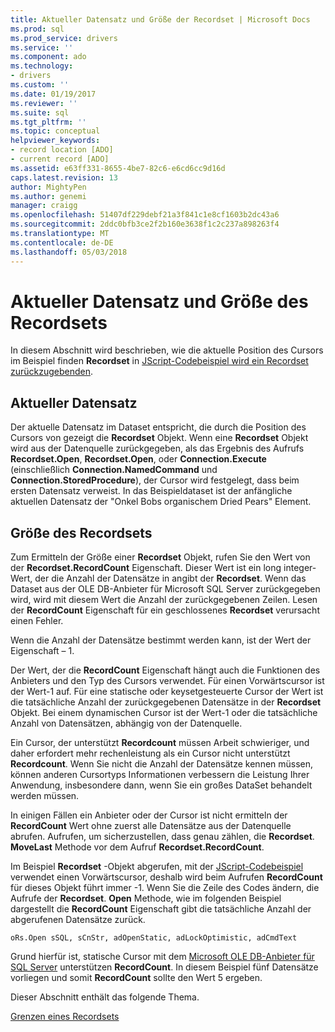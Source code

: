 ```yaml
---
title: Aktueller Datensatz und Größe der Recordset | Microsoft Docs
ms.prod: sql
ms.prod_service: drivers
ms.service: ''
ms.component: ado
ms.technology:
- drivers
ms.custom: ''
ms.date: 01/19/2017
ms.reviewer: ''
ms.suite: sql
ms.tgt_pltfrm: ''
ms.topic: conceptual
helpviewer_keywords:
- record location [ADO]
- current record [ADO]
ms.assetid: e63ff331-8655-4be7-82c6-e6cd6cc9d16d
caps.latest.revision: 13
author: MightyPen
ms.author: genemi
manager: craigg
ms.openlocfilehash: 51407df229debf21a3f841c1e8cf1603b2dc43a6
ms.sourcegitcommit: 2ddc0bfb3ce2f2b160e3638f1c2c237a898263f4
ms.translationtype: MT
ms.contentlocale: de-DE
ms.lasthandoff: 05/03/2018
---
```

# <a name="current-record-and-size-of-recordset"></a>Aktueller Datensatz und Größe des Recordsets
In diesem Abschnitt wird beschrieben, wie die aktuelle Position des Cursors im Beispiel finden **Recordset** in [JScript-Codebeispiel wird ein Recordset zurückzugebenden](../../../ado/guide/data/jscript-code-example-to-return-a-recordset.md).  
  
## <a name="current-record"></a>Aktueller Datensatz  
 Der aktuelle Datensatz im Dataset entspricht, die durch die Position des Cursors von gezeigt die **Recordset** Objekt. Wenn eine **Recordset** Objekt wird aus der Datenquelle zurückgegeben, als das Ergebnis des Aufrufs **Recordset.Open**, **Recordset.Open**, oder **Connection.Execute**  (einschließlich **Connection.NamedCommand** und **Connection.StoredProcedure**), der Cursor wird festgelegt, dass beim ersten Datensatz verweist. In das Beispieldataset ist der anfängliche aktuellen Datensatz der "Onkel Bobs organischem Dried Pears" Element.  
  
## <a name="size-of-recordset"></a>Größe des Recordsets  
 Zum Ermitteln der Größe einer **Recordset** Objekt, rufen Sie den Wert von der **Recordset.RecordCount** Eigenschaft. Dieser Wert ist ein long integer-Wert, der die Anzahl der Datensätze in angibt der **Recordset**. Wenn das Dataset aus der OLE DB-Anbieter für Microsoft SQL Server zurückgegeben wird, wird mit diesem Wert die Anzahl der zurückgegebenen Zeilen. Lesen der **RecordCount** Eigenschaft für ein geschlossenes **Recordset** verursacht einen Fehler.  
  
 Wenn die Anzahl der Datensätze bestimmt werden kann, ist der Wert der Eigenschaft – 1.  
  
 Der Wert, der die **RecordCount** Eigenschaft hängt auch die Funktionen des Anbieters und den Typ des Cursors verwendet. Für einen Vorwärtscursor ist der Wert-1 auf. Für eine statische oder keysetgesteuerte Cursor der Wert ist die tatsächliche Anzahl der zurückgegebenen Datensätze in der **Recordset** Objekt. Bei einem dynamischen Cursor ist der Wert-1 oder die tatsächliche Anzahl von Datensätzen, abhängig von der Datenquelle.  
  
 Ein Cursor, der unterstützt **Recordcount** müssen Arbeit schwieriger, und daher erfordert mehr rechenleistung als ein Cursor nicht unterstützt **Recordcount**. Wenn Sie nicht die Anzahl der Datensätze kennen müssen, können anderen Cursortyps Informationen verbessern die Leistung Ihrer Anwendung, insbesondere dann, wenn Sie ein großes DataSet behandelt werden müssen.  
  
 In einigen Fällen ein Anbieter oder der Cursor ist nicht ermitteln der **RecordCount** Wert ohne zuerst alle Datensätze aus der Datenquelle abrufen. Aufrufen, um sicherzustellen, dass genau zählen, die **Recordset**. **MoveLast** Methode vor dem Aufruf **Recordset.RecordCount**.  
  
 Im Beispiel **Recordset** -Objekt abgerufen, mit der [JScript-Codebeispiel](../../../ado/guide/data/jscript-code-example-to-return-a-recordset.md) verwendet einen Vorwärtscursor, deshalb wird beim Aufrufen **RecordCount** für dieses Objekt führt immer -1. Wenn Sie die Zeile des Codes ändern, die Aufrufe der **Recordset**. **Open** Methode, wie im folgenden Beispiel dargestellt die **RecordCount** Eigenschaft gibt die tatsächliche Anzahl der abgerufenen Datensätze zurück.  
  
```  
oRs.Open sSQL, sCnStr, adOpenStatic, adLockOptimistic, adCmdText   
```  
  
 Grund hierfür ist, statische Cursor mit dem [Microsoft OLE DB-Anbieter für SQL Server](../../../ado/guide/appendixes/microsoft-ole-db-provider-for-sql-server.md) unterstützen **RecordCount**. In diesem Beispiel fünf Datensätze vorliegen und somit **RecordCount** sollte den Wert 5 ergeben.  
  
 Dieser Abschnitt enthält das folgende Thema.  
  
 [Grenzen eines Recordsets](../../../ado/guide/data/boundaries-of-a-recordset.md)
